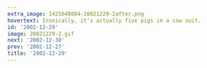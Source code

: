 ```yaml
---
extra_image: 1425648084-20021229-2after.png
hovertext: Ironically, it's actually five pigs in a cow suit.
id: '2002-12-29'
image: 20021229-2.gif
next: '2002-12-30'
prev: '2002-12-27'
title: '2002-12-29'
---
```

